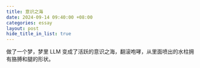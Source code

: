 ```yaml
---
title: 意识之海
date: 2024-09-14 09:40:00 +08:00
categories: essay
layout: post
hide_title_in_list: true
---
```

做了一个梦，梦里 LLM 变成了活跃的意识之海，翻滚咆哮，从里面喷出的水柱拥有胳膊和腿的形状。